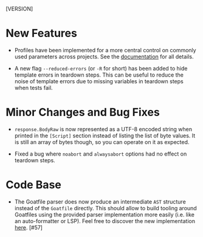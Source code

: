 [VERSION]

# New Features

- Profiles have been implemented for a more central control on commonly used parameters across projects.
  See the [documentation](https://studio-b12.github.io/goat/command-line-tool/profiles.html) for all details.

- A new flag `--reduced-errors` (or `-R` for short) has been added to hide template errors in teardown steps.
  This can be useful to reduce the noise of template errors due to missing variables in teardown steps when tests fail.

# Minor Changes and Bug Fixes

- `response.BodyRaw` is now represented as a UTF-8 encoded string when printed in the `[Script]` section instead of listing
  the list of byte values. It is still an array of bytes though, so you can operate on it as expected.

- Fixed a bug where `noabort` and `alwaysabort` options had no effect on teardown steps.

  
# Code Base

- The Goatfile parser does now produce an intermediate `AST` structure instead of the `Goatfile` directly. This should allow
  to build tooling around Goatfiles using the provided parser implementation more easily (i.e. like an auto-formatter or LSP). 
  Feel free to discover the new implementation [here](pkg/goatfile/parser.go). [#57]